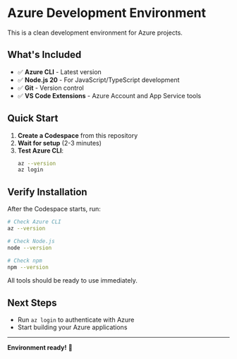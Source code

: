 # Azure Development Environment

This is a clean development environment for Azure projects.

## What's Included

- ✅ **Azure CLI** - Latest version
- ✅ **Node.js 20** - For JavaScript/TypeScript development  
- ✅ **Git** - Version control
- ✅ **VS Code Extensions** - Azure Account and App Service tools

## Quick Start

1. **Create a Codespace** from this repository
2. **Wait for setup** (2-3 minutes)
3. **Test Azure CLI**:
   ```bash
   az --version
   az login
   ```

## Verify Installation

After the Codespace starts, run:
```bash
# Check Azure CLI
az --version

# Check Node.js
node --version

# Check npm
npm --version
```

All tools should be ready to use immediately.

## Next Steps

- Run `az login` to authenticate with Azure
- Start building your Azure applications

---

**Environment ready!** 🚀